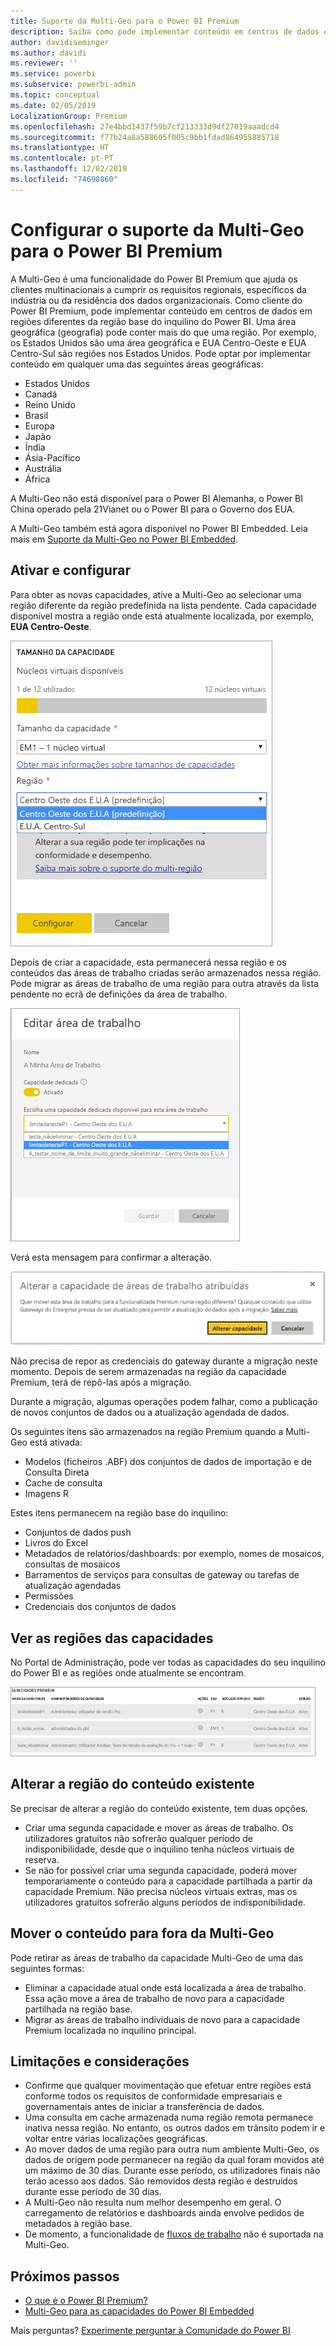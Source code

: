 ```yaml
---
title: Suporte da Multi-Geo para o Power BI Premium
description: Saiba como pode implementar conteúdo em centros de dados em regiões diferentes da região base do inquilino do Power BI.
author: davidiseminger
ms.author: davidi
ms.reviewer: ''
ms.service: powerbi
ms.subservice: powerbi-admin
ms.topic: conceptual
ms.date: 02/05/2019
LocalizationGroup: Premium
ms.openlocfilehash: 27e4bbd1437f59b7cf213333d9df27019aaadcd4
ms.sourcegitcommit: f77b24a8a588605f005c9bb1fdad864955885718
ms.translationtype: HT
ms.contentlocale: pt-PT
ms.lasthandoff: 12/02/2019
ms.locfileid: "74698860"
---
```

# <a name="configure-multi-geo-support-for-power-bi-premium"></a>Configurar o suporte da Multi-Geo para o Power BI Premium

A Multi-Geo é uma funcionalidade do Power BI Premium que ajuda os clientes multinacionais a cumprir os requisitos regionais, específicos da indústria ou da residência dos dados organizacionais. Como cliente do Power BI Premium, pode implementar conteúdo em centros de dados em regiões diferentes da região base do inquilino do Power BI. Uma área geográfica (geografia) pode conter mais do que uma região. Por exemplo, os Estados Unidos são uma área geográfica e EUA Centro-Oeste e EUA Centro-Sul são regiões nos Estados Unidos. Pode optar por implementar conteúdo em qualquer uma das seguintes áreas geográficas:

- Estados Unidos
- Canadá
- Reino Unido
- Brasil
- Europa
- Japão
- Índia
- Ásia-Pacífico
- Austrália
- África

A Multi-Geo não está disponível para o Power BI Alemanha, o Power BI China operado pela 21Vianet ou o Power BI para o Governo dos EUA.

A Multi-Geo também está agora disponível no Power BI Embedded. Leia mais em [Suporte da Multi-Geo no Power BI Embedded](developer/embedded-multi-geo.md).

## <a name="enable-and-configure"></a>Ativar e configurar

Para obter as novas capacidades, ative a Multi-Geo ao selecionar uma região diferente da região predefinida na lista pendente.  Cada capacidade disponível mostra a região onde está atualmente localizada, por exemplo, **EUA Centro-Oeste**.

![Tamanho da capacidade: selecione uma região. Power BI Multi-Geo](media/service-admin-premium-multi-geo/power-bi-multi-geo-capacity-size.png)

Depois de criar a capacidade, esta permanecerá nessa região e os conteúdos das áreas de trabalho criadas serão armazenados nessa região. Pode migrar as áreas de trabalho de uma região para outra através da lista pendente no ecrã de definições da área de trabalho.

![Editar área de trabalho: escolher uma capacidade disponível. Power BI Multi-Geo](media/service-admin-premium-multi-geo/power-bi-multi-geo-edit-workspace.png)

Verá esta mensagem para confirmar a alteração.

![Confirmação da alteração da área de trabalho atribuída](media/service-admin-premium-multi-geo/power-bi-multi-geo-change-assigned-workspace-capacity.png)

Não precisa de repor as credenciais do gateway durante a migração neste momento.  Depois de serem armazenadas na região da capacidade Premium, terá de repô-las após a migração.

Durante a migração, algumas operações podem falhar, como a publicação de novos conjuntos de dados ou a atualização agendada de dados.  

Os seguintes itens são armazenados na região Premium quando a Multi-Geo está ativada:

- Modelos (ficheiros .ABF) dos conjuntos de dados de importação e de Consulta Direta
- Cache de consulta
- Imagens R

Estes itens permanecem na região base do inquilino:

- Conjuntos de dados push
- Livros do Excel
- Metadados de relatórios/dashboards: por exemplo, nomes de mosaicos, consultas de mosaicos
- Barramentos de serviços para consultas de gateway ou tarefas de atualização agendadas
- Permissões
- Credenciais dos conjuntos de dados

## <a name="view-capacity-regions"></a>Ver as regiões das capacidades

No Portal de Administração, pode ver todas as capacidades do seu inquilino do Power BI e as regiões onde atualmente se encontram.

![Ver as capacidades Premium](media/service-admin-premium-multi-geo/power-bi-multi-geo-premium-capacities.png) 

## <a name="change-the-region-for-existing-content"></a>Alterar a região do conteúdo existente

Se precisar de alterar a região do conteúdo existente, tem duas opções.

- Criar uma segunda capacidade e mover as áreas de trabalho. Os utilizadores gratuitos não sofrerão qualquer período de indisponibilidade, desde que o inquilino tenha núcleos virtuais de reserva.
- Se não for possível criar uma segunda capacidade, poderá mover temporariamente o conteúdo para a capacidade partilhada a partir da capacidade Premium. Não precisa núcleos virtuais extras, mas os utilizadores gratuitos sofrerão alguns períodos de indisponibilidade.

## <a name="move-content-out-of-multi-geo"></a>Mover o conteúdo para fora da Multi-Geo  

Pode retirar as áreas de trabalho da capacidade Multi-Geo de uma das seguintes formas:

- Eliminar a capacidade atual onde está localizada a área de trabalho.  Essa ação move a área de trabalho de novo para a capacidade partilhada na região base.
- Migrar as áreas de trabalho individuais de novo para a capacidade Premium localizada no inquilino principal.

## <a name="limitations-and-considerations"></a>Limitações e considerações

- Confirme que qualquer movimentação que efetuar entre regiões está conforme todos os requisitos de conformidade empresariais e governamentais antes de iniciar a transferência de dados.
- Uma consulta em cache armazenada numa região remota permanece inativa nessa região. No entanto, os outros dados em trânsito podem ir e voltar entre várias localizações geográficas.
- Ao mover dados de uma região para outra num ambiente Multi-Geo, os dados de origem pode permanecer na região da qual foram movidos até um máximo de 30 dias. Durante esse período, os utilizadores finais não terão acesso aos dados. São removidos desta região e destruídos durante esse período de 30 dias.
- A Multi-Geo não resulta num melhor desempenho em geral. O carregamento de relatórios e dashboards ainda envolve pedidos de metadados à região base.
- De momento, a funcionalidade de [fluxos de trabalho](service-dataflows-overview.md) não é suportada na Multi-Geo.

## <a name="next-steps"></a>Próximos passos

- [O que é o Power BI Premium?](service-premium-what-is.md)
- [Multi-Geo para as capacidades do Power BI Embedded](developer/embedded-multi-geo.md)

Mais perguntas? [Experimente perguntar à Comunidade do Power BI](https://community.powerbi.com/)
